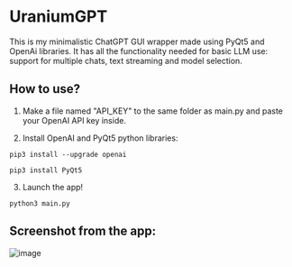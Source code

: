 # UraniumGPT
This is my minimalistic ChatGPT GUI wrapper made using PyQt5 and OpenAi libraries. It has all the functionality needed for basic LLM use: support for multiple chats, text streaming and model selection.

## How to use?

1. Make a file named "API_KEY" to the same folder as main.py and paste your OpenAI API key inside. 

2. Install OpenAI and PyQt5 python libraries:

`pip3 install --upgrade openai`

`pip3 install PyQt5`

3. Launch the app!

`python3 main.py`

## Screenshot from the app:

![image](https://github.com/rantalaofficial/UraniumGPT/assets/33716618/c2864745-1cb5-4eeb-b217-b26bc8205e47)





